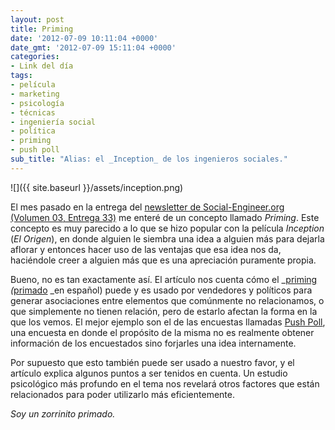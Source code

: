 ```yaml
---
layout: post
title: Priming
date: '2012-07-09 10:11:04 +0000'
date_gmt: '2012-07-09 15:11:04 +0000'
categories:
- Link del día
tags:
- película
- marketing
- psicología
- técnicas
- ingeniería social
- política
- priming
- push poll
sub_title: "Alias: el _Inception_ de los ingenieros sociales."
---
```


![]({{ site.baseurl }}/assets/inception.png)

El mes pasado en la entrega del [newsletter de Social-Engineer.org (Volumen 03, Entrega 33)](http://www.social-engineer.org/newsletter/Social-Engineer.Org%20Newsletter%20Vol.%2003%20Iss.%2033.html) me enteré de un concepto llamado _Priming_. Este concepto es muy parecido a lo que se hizo popular con la película _Inception_ (_El Origen_), en donde alguien le siembra una idea a alguien más para dejarla aflorar y entonces hacer uso de las ventajas que esa idea nos da, haciéndole creer a alguien más que es una apreciación puramente propia.

Bueno, no es tan exactamente así. El artículo nos cuenta cómo el _[priming](http://en.wikipedia.org/wiki/Priming_(psychology)) _(_[primado](http://es.wikipedia.org/wiki/Primado_(psicolog%C3%ADa)) _en español) puede y es usado por vendedores y políticos para generar asociaciones entre elementos que comúnmente no relacionamos, o que simplemente no tienen relación, pero de estarlo afectan la forma en la que los vemos. El mejor ejemplo son el de las encuestas llamadas [Push Poll](http://en.wikipedia.org/wiki/Push_poll), una encuesta en donde el propósito de la misma no es realmente obtener información de los encuestados sino forjarles una idea internamente.

Por supuesto que esto también puede ser usado a nuestro favor, y el artículo explica algunos puntos a ser tenidos en cuenta. Un estudio psicológico más profundo en el tema nos revelará otros factores que están relacionados para poder utilizarlo más eficientemente.

_Soy un zorrinito primado._
